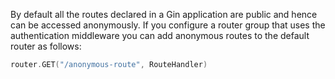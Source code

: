 By default all the routes declared in a Gin application are public and hence can be accessed anonymously. If you configure a router group that uses the authentication middleware you can add anonymous routes to the default router as follows:

```go
router.GET("/anonymous-route", RouteHandler)
```